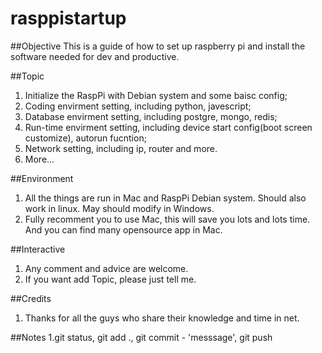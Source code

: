 # rasppistartup

##Objective
  This is a guide of how to set up raspberry pi and install the software needed for dev and productive.

##Topic
1. Initialize the RaspPi with Debian system and some baisc config;
2. Coding envirment setting, including python, javescript;
3. Database envirment setting, including postgre, mongo, redis;
4. Run-time envirment setting, including device start config(boot screen customize), autorun fucntion;
5. Network setting, including ip, router and more.
6. More...

##Environment
1. All the things are run in Mac and RaspPi Debian system. Should also work in linux. May should modify in Windows.
2. Fully recomment you to use Mac, this will save you lots and lots time. And you can find many opensource app in Mac.

##Interactive
1. Any comment and advice are welcome.
2. If you want add Topic, please just tell me.

##Credits
1. Thanks for all the guys who share their knowledge and time in net.

##Notes
1.git status, git add ., git commit - 'messsage', git push
